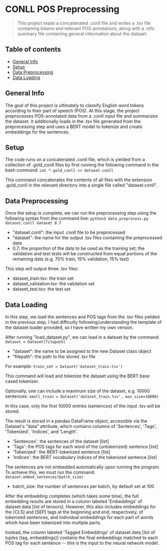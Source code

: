 # CONLL POS Preprocessing
> This project reads a concatenated .conll file and writes a .tsv file containing tokens and relevant POS annotations, along with a .info summary file containing general information about the dataset.

## Table of contents
* [General Info](#general-info)
* [Setup](#setup)
* [Data Preprocessing](#data-preprocessing)
* [Data Loading](#data-loading)

## General Info
The goal of this project is ultimately to classify English word tokens according to their part of speech (POS). At this stage, the project preprocesses POS-annotated data from a .conll input file and summarizes the dataset. It additionally loads in the .tsv file generated from the preprocessing step and uses a BERT model to tokenize and create embeddings for the sentences.  

## Setup
The code runs on a concatenated .conll file, which is yielded from a collection of .gold_conll files by first running the following command in the bash command:
`cat *.gold_conll >> dataset.conll`

This command concatenates the contents of all files with the extension .gold_conll in the relevant directory into a single file called "dataset.conll".

## Data Preprocessing
Once the setup is complete, we can run the preprocessing step using the following syntax from the command line:
`python3 data_preprocess.py dataset.conll dataset 0.7`

* "dataset.conll": the input .conll file to be preprocessed
* "dataset": the name for the output .tsv files containing the preprocessed data
* 0.7: the proportion of the data to be used as the training set; the validation and test tests will be constructed from equal portions of the remaining data (e.g. 70% train, 15% validation, 15% test)

This step will output three .tsv files:
* dataset_train.tsv: the train set
* dataset_validation.tsv: the validation set
* dataset_test.tsv: the test set

## Data Loading
In this step, we load the sentences and POS tags from the .tsv files yielded in the previous step. I had difficulty following/understanding the template of the dataset loader provided, so I have written my own version. 

After running "load_dataset.py", we can load in a dataset by the command:
`dataset = Dataset(filepath)`

* "dataset": the name to be assigned to the new Dataset class object
* "filepath": the path to the stored .tsv file

For example:
`train_set = Dataset('dataset_train.tsv')`

This command will load and tokenize the dataset using the BERT base cased tokenizer. 

Optionally, one can include a maximum size of the dataset, e.g. 10000 sentences:
`small_train = Dataset('dataset_train.tsv', max_size=10000)`

In this case, only the first 10000 entries (sentences) of the input .tsv will be stored. 

The result is stored in a pandas DataFrame object, accessible via the Dataset's "data" attribute, which contains columns of 'Sentences', 'Tags', 'Tokenized', 'Indices', and 'Length'.

* 'Sentences': the sentences of the dataset [list]
* 'Tags': the POS tags for each word of the (untokenized) sentence [list]
* 'Tokenized': the BERT-tokenized sentence [list]
* 'Indices': the BERT vocabulary indices of the tokenized sentence [list]

The sentences are not embedded automatically upon running the program. To achieve this, we must run the command:
`dataset.embed_sentences(batch_size)`

* batch_size: the number of sentences per batch, by default set at 100

After the embedding completes (which takes some time), the full embedding results are stored in a column labeled 'Embeddings' of dataset.data [list of tensors]. However, this also includes embeddings for the [CLS] and [SEP] tags at the beginning and end, respectively, of tokenized sentences, and individual embeddings for each part of words which have been tokenized into multiple parts. 

Instead, the column labeled 'Tagged Embeddings' of dataset.data [list of tuples (tag, embeddings)] contains the final embeddings matched to each POS tag for each sentence -- this is the input to the neural network model.
